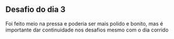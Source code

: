 ## Desafio do dia 3 

Foi feito meio na pressa e poderia ser mais polido e bonito, mas é importante dar 
continuidade nos desafios mesmo com o dia corrido